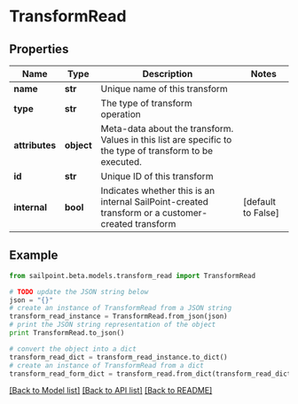 # TransformRead


## Properties
Name | Type | Description | Notes
------------ | ------------- | ------------- | -------------
**name** | **str** | Unique name of this transform | 
**type** | **str** | The type of transform operation | 
**attributes** | **object** | Meta-data about the transform. Values in this list are specific to the type of transform to be executed. | 
**id** | **str** | Unique ID of this transform | 
**internal** | **bool** | Indicates whether this is an internal SailPoint-created transform or a customer-created transform | [default to False]

## Example

```python
from sailpoint.beta.models.transform_read import TransformRead

# TODO update the JSON string below
json = "{}"
# create an instance of TransformRead from a JSON string
transform_read_instance = TransformRead.from_json(json)
# print the JSON string representation of the object
print TransformRead.to_json()

# convert the object into a dict
transform_read_dict = transform_read_instance.to_dict()
# create an instance of TransformRead from a dict
transform_read_form_dict = transform_read.from_dict(transform_read_dict)
```
[[Back to Model list]](../README.md#documentation-for-models) [[Back to API list]](../README.md#documentation-for-api-endpoints) [[Back to README]](../README.md)


